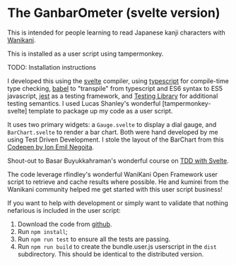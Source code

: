 # The GanbarOmeter (svelte version)

This is intended for people learning to read Japanese kanji characters with
[Wanikani](https://www.wanikani.com/about).

This is installed as a user script using tampermonkey.

TODO: Installation instructions

I developed this using the [svelte](#TODO) compiler, using [typescript](#TODO) for
compile-time type checking, [babel](#TODO) to "transpile" from typescript and
ES6 syntax to ES5 javascript, [jest](#TODO) as a testing framework, and [Testing
Library](#TODO) for additional testing semantics. I used Lucas Shanley's
wonderful [tampermonkey-svelte] template to package up my code as a user script.

It uses two primary widgets: a `Gauge.svelte` to display a dial gauge, and
`BarChart.svelte` to render a bar chart. Both were hand developed by me using
Test Driven Development. I stole the layout of the BarChart from this [Codepen
by Ion Emil Negoita](https://codepen.io/inegoita/pen/YMrJGY).

Shout-out to Basar Buyukkahraman's wonderful course on [TDD
with Svelte](https://www.udemy.com/course/svelte-with-test-driven-development/).

The code leverage rfindley's wonderful WaniKani Open Framework user script to
retrieve and cache results where possible. He and kumirei from the Wanikani
community helped me get started with this user script business!

If you want to help with development or simply want to validate that nothing
nefarious is included in the user script:

1. Download the code from [github](https://github.com/wrex/ganbarometer-svelte).
2. Run `npm install`;
3. Run `npm run test` to ensure all the tests are passing.
4. Run `npm run build` to create the bundle.user.js userscript in the `dist`
   subdirectory. This should be identical to the distributed version.
